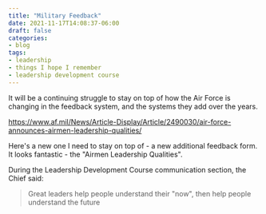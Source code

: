 ```yaml
---
title: "Military Feedback"
date: 2021-11-17T14:08:37-06:00
draft: false
categories:
- blog
tags:
- leadership
- things I hope I remember
- leadership development course
---
```


It will be a continuing struggle to stay on top of how the Air Force is changing in the feedback system, and the systems they add over the years.

https://www.af.mil/News/Article-Display/Article/2490030/air-force-announces-airmen-leadership-qualities/

Here's a new one I need to stay on top of - a new additional feedback form.  It looks fantastic - the "Airmen Leadership Qualities".

During the Leadership Development Course communication section, the Chief said:

> Great leaders help people understand their "now", then help people understand the future
